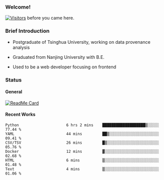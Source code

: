 ### Welcome!

[![Visitors](https://visitor-badge.laobi.icu/badge?page_id=HermitSun.HermitSun)]() before you came here.

### Brief Introduction

- Postgraduate of Tsinghua University, working on data provenance analysis

- Graduated from Nanjing University with B.E.

- Used to be a web developer focusing on frontend

### Status

#### General

[![ReadMe Card](https://github-readme-stats.hermitsun.vercel.app/api?username=HermitSun&count_private=true&show_icons=true)]()

#### Recent Works

<!--START_SECTION:waka-->

```text
Python                     6 hrs 2 mins    ███████████████████▒░░░░░   77.44 %
YAML                       44 mins         ██▒░░░░░░░░░░░░░░░░░░░░░░   09.41 %
CSV/TSV                    26 mins         █▒░░░░░░░░░░░░░░░░░░░░░░░   05.76 %
Docker                     12 mins         ▓░░░░░░░░░░░░░░░░░░░░░░░░   02.68 %
HTML                       6 mins          ▒░░░░░░░░░░░░░░░░░░░░░░░░   01.48 %
Text                       4 mins          ▒░░░░░░░░░░░░░░░░░░░░░░░░   01.06 %
```

<!--END_SECTION:waka-->
